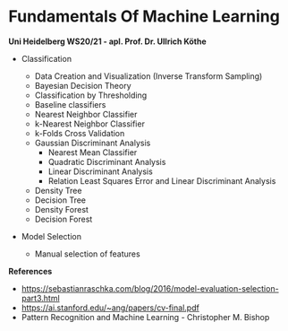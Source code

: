 # Fundamentals Of Machine Learning

**Uni Heidelberg WS20/21 - apl. Prof. Dr. Ullrich Köthe**

* Classification
  * Data Creation and Visualization (Inverse Transform Sampling)
  * Bayesian Decision Theory
  * Classification by Thresholding
  * Baseline classifiers
  * Nearest Neighbor Classifier
  * k-Nearest Neighbor Classifier
  * k-Folds Cross Validation
  * Gaussian Discriminant Analysis
    * Nearest Mean Classifier
    * Quadratic Discriminant Analysis
    * Linear Discriminant Analysis
    * Relation Least Squares Error and Linear Discriminant Analysis
  * Density Tree 
  * Decision Tree
  * Density Forest
  * Decision Forest
  
* Model Selection
  * Manual selection of features
  
  
**References**
* https://sebastianraschka.com/blog/2016/model-evaluation-selection-part3.html
* https://ai.stanford.edu/~ang/papers/cv-final.pdf
* Pattern Recognition and Machine Learning - Christopher M. Bishop
